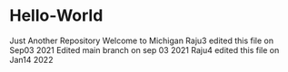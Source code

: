 # Hello-World
Just Another Repository
Welcome to Michigan
Raju3 edited this file on Sep03 2021
Edited main branch on sep 03 2021
Raju4 edited this file on Jan14 2022
